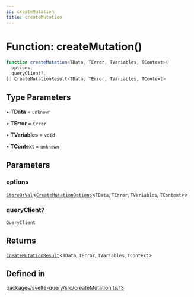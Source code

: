 ```yaml
---
id: createMutation
title: createMutation
---
```


# Function: createMutation()

```ts
function createMutation<TData, TError, TVariables, TContext>(
  options,
  queryClient?,
): CreateMutationResult<TData, TError, TVariables, TContext>
```

## Type Parameters

• **TData** = `unknown`

• **TError** = `Error`

• **TVariables** = `void`

• **TContext** = `unknown`

## Parameters

### options

[`StoreOrVal`](../../type-aliases/storeorval.md)\<[`CreateMutationOptions`](../../type-aliases/createmutationoptions.md)\<`TData`, `TError`, `TVariables`, `TContext`\>\>

### queryClient?

`QueryClient`

## Returns

[`CreateMutationResult`](../../type-aliases/createmutationresult.md)\<`TData`, `TError`, `TVariables`, `TContext`\>

## Defined in

[packages/svelte-query/src/createMutation.ts:13](https://github.com/TanStack/query/blob/main/packages/svelte-query/src/createMutation.ts#L13)

